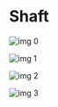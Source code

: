 # Shaft

![img 0](https://i.imgur.com/sjNqywW.jpg)

![img 1](https://i.imgur.com/g66QXUu.png)

![img 2](https://i.imgur.com/ukZqtet.jpg)

![img 3](https://i.imgur.com/ea2749G.jpg)

